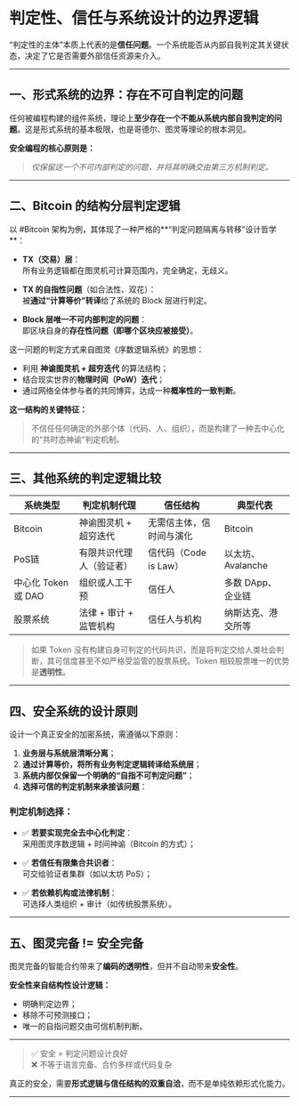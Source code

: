 # 判定性、信任与系统设计的边界逻辑

“判定性的主体”本质上代表的是**信任问题**。一个系统能否从内部自我判定其关键状态，决定了它是否需要外部信任资源来介入。

---

## 一、形式系统的边界：存在不可自判定的问题

任何被编程构建的组件系统，理论上**至少存在一个不能从系统内部自我判定的问题**。这是形式系统的基本极限，也是哥德尔、图灵等理论的根本洞见。

**安全编程的核心原则是：**
> *仅保留这一个不可内部判定的问题，并将其明确交由第三方机制判定。*

---

## 二、Bitcoin 的结构分层判定逻辑

以 #Bitcoin 架构为例，其体现了一种严格的**“判定问题隔离与转移”设计哲学**：

- **TX（交易）层**：  
  所有业务逻辑都在图灵机可计算范围内，完全确定，无歧义。

- **TX 的自指性问题**（如合法性、双花）：  
  被**通过“计算等价”转译**给了系统的 Block 层进行判定。

- **Block 层唯一不可内部判定的问题**：  
  即区块自身的**存在性问题（即哪个区块应被接受）**。

这一问题的判定方式来自图灵《序数逻辑系统》的思想：
- 利用 **神谕图灵机 + 超穷迭代** 的算法结构；
- 结合现实世界的**物理时间（PoW）迭代**；
- 通过网络全体参与者的共同博弈，达成一种**概率性的一致判断**。

**这一结构的关键特征：**
> 不信任任何确定的外部个体（代码、人、组织），而是构建了一种去中心化的“共时态神谕”判定机制。

---

## 三、其他系统的判定逻辑比较

| 系统类型 | 判定机制代理 | 信任结构 | 典型代表 |
|----------|----------------|------------|------------|
| Bitcoin | 神谕图灵机 + 超穷迭代 | 无需信主体，信时间与演化 | Bitcoin |
| PoS链 | 有限共识代理人（验证者） | 信代码（Code is Law） | 以太坊、Avalanche |
| 中心化 Token 或 DAO | 组织或人工干预 | 信任人 | 多数 DApp、企业链 |
| 股票系统 | 法律 + 审计 + 监管机构 | 信任人与机构 | 纳斯达克、港交所等 |

> 如果 Token 没有构建自身可判定的代码共识，而是将判定交给人类社会判断，其可信度甚至不如严格受监管的股票系统。Token 相较股票唯一的优势是**透明性**。

---

## 四、安全系统的设计原则

设计一个真正安全的加密系统，需遵循以下原则：

1. **业务层与系统层清晰分离**；
2. **通过计算等价，将所有业务判定逻辑转译给系统层**；
3. **系统内部仅保留一个明确的“自指不可判定问题”**；
4. **选择可信的判定机制来承接该问题**：

### 判定机制选择：

- ✅ **若要实现完全去中心化判定**：  
  采用图灵序数逻辑 + 时间神谕（Bitcoin 的方式）；

- ✅ **若信任有限集合共识者**：  
  可交给验证者集群（如以太坊 PoS）；

- ✅ **若依赖机构或法律机制**：  
  可选择人类组织 + 审计（如传统股票系统）。

---

## 五、图灵完备 != 安全完备

图灵完备的智能合约带来了**编码的透明性**，但并不自动带来**安全性**。

**安全性来自结构性设计逻辑：**
- 明确判定边界；
- 移除不可预测接口；
- 唯一的自指问题交由可信机制判断。

---

> ✅ 安全 = 判定问题设计良好  
> ❌ 不等于语言完备、合约多样或代码复杂

真正的安全，需要**形式逻辑与信任结构的双重自洽**，而不是单纯依赖形式化能力。

---
